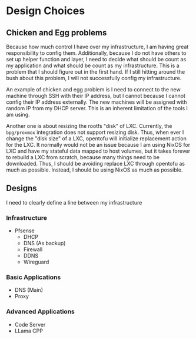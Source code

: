 # Design Choices

## Chicken and Egg problems

Because how much control I have over my infrastructure, I am having great responsibility to config them. Additionally, because I do not have others to set up helper function and layer, I need to decide what should be count as my application and what should be count as my infrastructure. This is a problem that I should figure out in the first hand. If I still hitting around the bush about this problem, I will not successfully config my infrastructure.

An example of chicken and egg problem is I need to connect to the new machine through SSH with their IP address, but I cannot because I cannot config their IP address externally. The new machines will be assigned with random IP from my DHCP server. This is an inherent limitation of the tools I am using. 

Another one is about resizing the rootfs "disk" of LXC. Currently, the `bpg/proxmox` integration does not support resizing disk. Thus, when ever I change the "disk size" of a LXC, opentofu will initialize replacement action for the LXC. It normally would not be an issue because I am using NixOS for LXC and have my stateful data mapped to host volumes, but it takes forever to rebuild a LXC from scratch, because many things need to be downloaded. Thus, I should be avoiding replace LXC through opentofu as much as possible. Instead, I should be using NixOS as much as possible.

## Designs

I need to clearly define a line between my infrastructure 

### Infrastructure

- Pfsense
    - DHCP
    - DNS (As backup)
    - Firewall
    - DDNS
    - Wireguard

### Basic Applications

- DNS (Main)
- Proxy

### Advanced Applications

- Code Server
- LLama CPP
